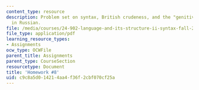 ```yaml
---
content_type: resource
description: Problem set on syntax, British crudeness, and the "genitive of negation"
  in Russian.
file: /media/courses/24-902-language-and-its-structure-ii-syntax-fall-2003/c9c8a5d014214aa4f36f2cbf070cf25a_ps_8.pdf
file_type: application/pdf
learning_resource_types:
- Assignments
ocw_type: OCWFile
parent_title: Assignments
parent_type: CourseSection
resourcetype: Document
title: 'Homework #8'
uid: c9c8a5d0-1421-4aa4-f36f-2cbf070cf25a
---
```

